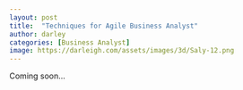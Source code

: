 ```yaml
---
layout: post
title:  "Techniques for Agile Business Analyst"
author: darley
categories: [Business Analyst]
image: https://darleigh.com/assets/images/3d/Saly-12.png
---
```

<!-- # Product decompostion -->
Coming soon...
